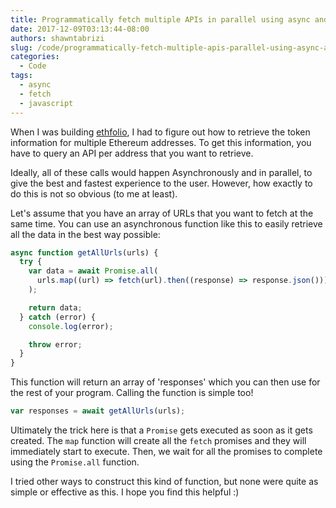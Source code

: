 ```yaml
---
title: Programmatically fetch multiple APIs in parallel using async and await in JavaScript
date: 2017-12-09T03:13:44-08:00
authors: shawntabrizi
slug: /code/programmatically-fetch-multiple-apis-parallel-using-async-await-javascript/
categories:
  - Code
tags:
  - async
  - fetch
  - javascript
---
```


When I was building [ethfolio](https://shawntabrizi.com/ethfolio/), I had to figure out how to retrieve the token information for multiple Ethereum addresses. To get this information, you have to query an API per address that you want to retrieve.

Ideally, all of these calls would happen Asynchronously and in parallel, to give the best and fastest experience to the user. However, how exactly to do this is not so obvious (to me at least).

Let's assume that you have an array of URLs that you want to fetch at the same time. You can use an asynchronous function like this to easily retrieve all the data in the best way possible:

```javascript
async function getAllUrls(urls) {
  try {
    var data = await Promise.all(
      urls.map((url) => fetch(url).then((response) => response.json()))
    );

    return data;
  } catch (error) {
    console.log(error);

    throw error;
  }
}
```

This function will return an array of 'responses' which you can then use for the rest of your program. Calling the function is simple too!

```javascript
var responses = await getAllUrls(urls);
```

Ultimately the trick here is that a `Promise` gets executed as soon as it gets created. The `map` function will create all the `fetch` promises and they will immediately start to execute. Then, we wait for all the promises to complete using the `Promise.all` function.

I tried other ways to construct this kind of function, but none were quite as simple or effective as this. I hope you find this helpful :)
